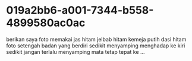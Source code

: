 # 019a2bb6-a001-7344-b558-4899580ac0ac
berikan saya foto memakai jas hitam jelbab hitam kemeja putih dasi hitam foto setengah badan yang berdiri sedikit menyamping menghadap ke kiri sedikit jangan terlalu menyamping mata tetap tepat ke ...
